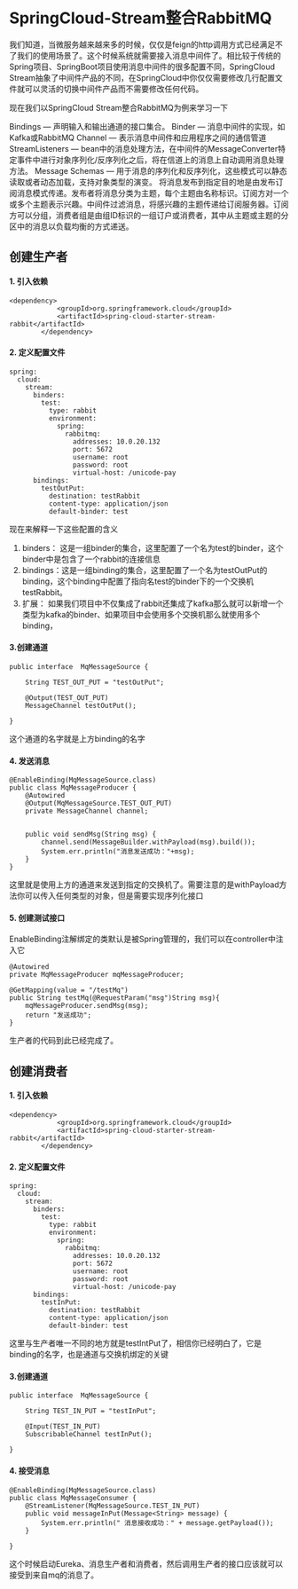 # SpringCloud-Stream整合RabbitMQ

我们知道，当微服务越来越来多的时候，仅仅是feign的http调用方式已经满足不了我们的使用场景了。这个时候系统就需要接入消息中间件了。相比较于传统的Spring项目、SpringBoot项目使用消息中间件的很多配置不同，SpringCloud Stream抽象了中间件产品的不同，在SpringCloud中你仅仅需要修改几行配置文件就可以灵活的切换中间件产品而不需要修改任何代码。

现在我们以SpringCloud Stream整合RabbitMQ为例来学习一下



Bindings — 声明输入和输出通道的接口集合。
Binder — 消息中间件的实现，如Kafka或RabbitMQ
Channel — 表示消息中间件和应用程序之间的通信管道
StreamListeners — bean中的消息处理方法，在中间件的MessageConverter特定事件中进行对象序列化/反序列化之后，将在信道上的消息上自动调用消息处理方法。
Message Schemas — 用于消息的序列化和反序列化，这些模式可以静态读取或者动态加载，支持对象类型的演变。
将消息发布到指定目的地是由发布订阅消息模式传递。发布者将消息分类为主题，每个主题由名称标识。订阅方对一个或多个主题表示兴趣。中间件过滤消息，将感兴趣的主题传递给订阅服务器。订阅方可以分组，消费者组是由组ID标识的一组订户或消费者，其中从主题或主题的分区中的消息以负载均衡的方式递送。


## 创建生产者

#### 1. 引入依赖

```
<dependency>
            <groupId>org.springframework.cloud</groupId>
            <artifactId>spring-cloud-starter-stream-rabbit</artifactId>
        </dependency>
```



#### 2. 定义配置文件

```
spring:
  cloud:
    stream:
      binders:
        test:
          type: rabbit
          environment:
            spring:
              rabbitmq:
                addresses: 10.0.20.132
                port: 5672
                username: root
                password: root
                virtual-host: /unicode-pay
      bindings:
        testOutPut:
          destination: testRabbit
          content-type: application/json
          default-binder: test
```

现在来解释一下这些配置的含义

1. binders： 这是一组binder的集合，这里配置了一个名为test的binder，这个binder中是包含了一个rabbit的连接信息
2. bindings：这是一组binding的集合，这里配置了一个名为testOutPut的binding，这个binding中配置了指向名test的binder下的一个交换机testRabbit。
3. 扩展： 如果我们项目中不仅集成了rabbit还集成了kafka那么就可以新增一个类型为kafka的binder、如果项目中会使用多个交换机那么就使用多个binding，

#### 3.创建通道

```
public interface  MqMessageSource {

    String TEST_OUT_PUT = "testOutPut";

    @Output(TEST_OUT_PUT)
    MessageChannel testOutPut();

}
```

这个通道的名字就是上方binding的名字

#### 4. 发送消息

```
@EnableBinding(MqMessageSource.class)
public class MqMessageProducer {
    @Autowired
    @Output(MqMessageSource.TEST_OUT_PUT)
    private MessageChannel channel;


    public void sendMsg(String msg) {
        channel.send(MessageBuilder.withPayload(msg).build());
        System.err.println("消息发送成功："+msg);
    }
}
```

这里就是使用上方的通道来发送到指定的交换机了。需要注意的是withPayload方法你可以传入任何类型的对象，但是需要实现序列化接口

#### 5. 创建测试接口

EnableBinding注解绑定的类默认是被Spring管理的，我们可以在controller中注入它

```
@Autowired
private MqMessageProducer mqMessageProducer;

@GetMapping(value = "/testMq")
public String testMq(@RequestParam("msg")String msg){
    mqMessageProducer.sendMsg(msg);
    return "发送成功";
}
```

生产者的代码到此已经完成了。



## 创建消费者

#### 1. 引入依赖

```
<dependency>
            <groupId>org.springframework.cloud</groupId>
            <artifactId>spring-cloud-starter-stream-rabbit</artifactId>
        </dependency>
```



#### 2. 定义配置文件

```
spring:
  cloud:
    stream:
      binders:
        test:
          type: rabbit
          environment:
            spring:
              rabbitmq:
                addresses: 10.0.20.132
                port: 5672
                username: root
                password: root
                virtual-host: /unicode-pay
      bindings:
        testInPut:
          destination: testRabbit
          content-type: application/json
          default-binder: test
```

这里与生产者唯一不同的地方就是testIntPut了，相信你已经明白了，它是binding的名字，也是通道与交换机绑定的关键

#### 3.创建通道

```
public interface  MqMessageSource {

    String TEST_IN_PUT = "testInPut";

    @Input(TEST_IN_PUT)
    SubscribableChannel testInPut();

}
```



#### 4. 接受消息

```
@EnableBinding(MqMessageSource.class)
public class MqMessageConsumer {
    @StreamListener(MqMessageSource.TEST_IN_PUT)
    public void messageInPut(Message<String> message) {
        System.err.println(" 消息接收成功：" + message.getPayload());
    }

}
```

这个时候启动Eureka、消息生产者和消费者，然后调用生产者的接口应该就可以接受到来自mq的消息了。